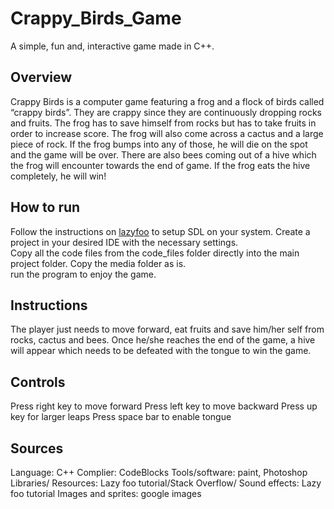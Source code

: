# Crappy_Birds_Game
A simple, fun and, interactive game made in C++.  

## Overview

Crappy Birds is a computer game featuring a frog and a flock of birds called “crappy birds”. They are crappy since they are continuously dropping rocks and fruits. The frog has to save himself from rocks but has to take fruits in order to increase score. The frog will also come across a cactus and a large piece of rock. If the frog bumps into any of those, he will die on the spot and the game will be over. There are also bees coming out of a hive which the frog will encounter towards the end of game. If the frog eats the hive completely, he will win!

## How to run
Follow the instructions on [lazyfoo](http://www.lazyfoo.net/tutorials/SDL/01_hello_SDL/index.php) to setup SDL on your system.
Create a project in your desired IDE with the necessary settings.     
Copy all the code files from the code_files folder directly into the main project folder. Copy the media folder as is.   
run the program to enjoy the game.  
 
## Instructions

The player just needs to move forward, eat fruits and save him/her self from rocks, cactus and bees. Once he/she reaches the end of the game, a hive will appear which needs to be defeated with the tongue to win the game.

## Controls

Press right key to move forward
Press left key to move backward
Press up key for larger leaps
Press space bar to enable tongue

## Sources

Language: C++
Complier: CodeBlocks
Tools/software: paint, Photoshop
Libraries/ Resources: Lazy foo tutorial/Stack Overflow/
Sound effects: Lazy foo tutorial
Images and sprites: google images








